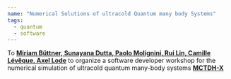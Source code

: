 ```yaml
---
name: "Numerical Solutions of ultracold Quantum many body Systems"
tags:
  - quantum
  - software 
---
```

To **[Miriam Büttner, Sunayana Dutta, Paolo Molignini, Rui Lin, Camille Lévêque, Axel Lode](http://ultracold.org/menu/)** to organize a software developer workshop for the numerical simulation of ultracold quantum many-body systems **[MCTDH-X](https://gitlab.com/the-mctdh-x-repository/mctdh-x-releases)**
